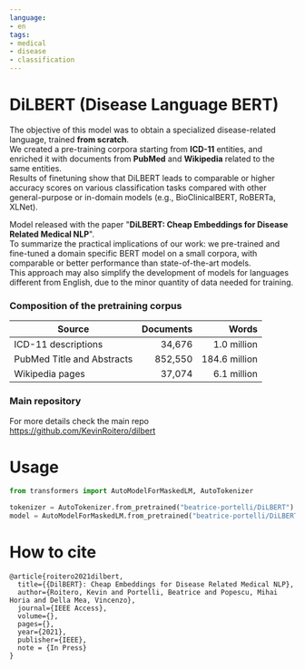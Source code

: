 ```yaml
---
language:
- en
tags:
- medical
- disease
- classification
---
```



# DiLBERT (Disease Language BERT)

The objective of this model was to obtain a specialized disease-related language, trained **from scratch**. <br>
We created a pre-training corpora starting from **ICD-11** entities, and enriched it with documents from **PubMed** and **Wikipedia** related to the same entities. <br>
Results of finetuning show that DiLBERT leads to comparable or higher accuracy scores on various classification tasks compared with other general-purpose or in-domain models (e.g., BioClinicalBERT, RoBERTa, XLNet).

Model released with the paper "**DiLBERT: Cheap Embeddings for Disease Related Medical NLP**". <br>
To summarize the practical implications of our work: we pre-trained and fine-tuned a domain specific BERT model on a small corpora, with comparable or better performance than state-of-the-art models.  
This approach may also simplify the development of models for languages different from English, due to the minor quantity of data needed for training.

### Composition of the pretraining corpus


| Source | Documents | Words |
|---|---:|---:|
| ICD-11 descriptions         | 34,676    | 1.0 million   |
| PubMed Title and Abstracts  | 852,550   | 184.6 million |
| Wikipedia pages             | 37,074    | 6.1 million   |

### Main repository

For more details check the main repo https://github.com/KevinRoitero/dilbert

# Usage

```python
from transformers import AutoModelForMaskedLM, AutoTokenizer

tokenizer = AutoTokenizer.from_pretrained("beatrice-portelli/DiLBERT")
model = AutoModelForMaskedLM.from_pretrained("beatrice-portelli/DiLBERT")
```

# How to cite

```
@article{roitero2021dilbert,
  title={{DilBERT}: Cheap Embeddings for Disease Related Medical NLP},
  author={Roitero, Kevin and Portelli, Beatrice and Popescu, Mihai Horia and Della Mea, Vincenzo},
  journal={IEEE Access},
  volume={},
  pages={},
  year={2021},
  publisher={IEEE},
  note = {In Press}
}
```
